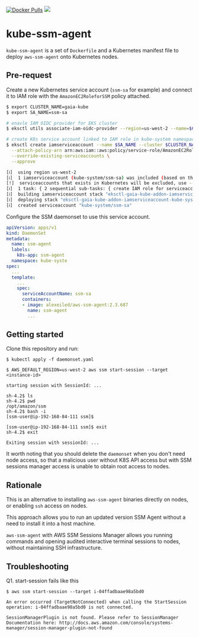[![Docker Pulls](https://img.shields.io/docker/pulls/alexeiled/aws-ssm-agent.svg?style=popout)](https://hub.docker.com/r/alexeiled/aws-ssm-agent) [![](https://images.microbadger.com/badges/image/alexeiled/aws-ssm-agent.svg)](https://microbadger.com/images/alexeiled/aws-ssm-agent "Get your own image badge on microbadger.com")

# kube-ssm-agent

`kube-ssm-agent` is a set of `Dockerfile` and a Kubernetes manifest file to deploy `aws-ssm-agent` onto Kubernetes nodes.

## Pre-request

Create a new Kubernetes service account (`ssm-sa` for example) and connect it to IAM role with the `AmazonEC2RoleforSSM` policy attached.

```sh
$ export CLUSTER_NAME=gaia-kube
$ export SA_NAME=ssm-sa

# enavle IAM OIDC provider for EKS cluster
$ eksctl utils associate-iam-oidc-provider --region=us-west-2 --name=$CLUSTER_NAME --approve

# create K8s service account linked to IAM role in kube-system namespace
$ eksctl create iamserviceaccount --name $SA_NAME --cluster $CLUSTER_NAME --namespace kube-system \
  --attach-policy-arn arn:aws:iam::aws:policy/service-role/AmazonEC2RoleforSSM \
  --override-existing-serviceaccounts \
  --approve

[ℹ]  using region us-west-2
[ℹ]  1 iamserviceaccount (kube-system/ssm-sa) was included (based on the include/exclude rules)
[!]  serviceaccounts that exists in Kubernetes will be excluded, use --override-existing-serviceaccounts to override
[ℹ]  1 task: { 2 sequential sub-tasks: { create IAM role for serviceaccount "kube-system/ssm-sa", create serviceaccount "kube-system/ssm-sa" } }
[ℹ]  building iamserviceaccount stack "eksctl-gaia-kube-addon-iamserviceaccount-kube-system-ssm-sa"
[ℹ]  deploying stack "eksctl-gaia-kube-addon-iamserviceaccount-kube-system-ssm-sa"
[ℹ]  created serviceaccount "kube-system/ssm-sa"
```

Configure the SSM daemonset to use this service account.

```yaml
apiVersion: apps/v1
kind: DaemonSet
metadata:
  name: ssm-agent
  labels:
    k8s-app: ssm-agent
  namespace: kube-syste
spec:
  ...
  template:
    ...
    spec:
      serviceAccountName: ssm-sa
      containers:
      - image: alexeiled/aws-ssm-agent:2.3.687
        name: ssm-agent
        ...
```

## Getting started

Clone this repository and run:

```console
$ kubectl apply -f daemonset.yaml

$ AWS_DEFAULT_REGION=us-west-2 aws ssm start-session --target <instance-id>

starting session with SessionId: ...

sh-4.2$ ls
sh-4.2$ pwd
/opt/amazon/ssm
sh-4.2$ bash -i
[ssm-user@ip-192-168-84-111 ssm]$

[ssm-user@ip-192-168-84-111 ssm]$ exit
sh-4.2$ exit

Exiting session with sessionId: ...
```

It worth noting that you should delete the `daemonset` when you don't need node access, so that a malicious user without K8S API access but with SSM sessions manager access
is unable to obtain root access to nodes.

## Rationale

This is an alternative to installing `aws-ssm-agent` binaries directly on nodes, or enabling `ssh` access on nodes.

This approach allows you to run an updated version SSM Agent without a need to install it into a host machine.

`aws-ssm-agent` with AWS SSM Sessions Manager allows you running commands and opening audited interactive terminal sessions to nodes, without maintaining SSH infrastructure.

## Troubleshooting

Q1. start-session fails like this

```console
$ aws ssm start-session --target i-04ffadbaae98a5bd0

An error occurred (TargetNotConnected) when calling the StartSession operation: i-04ffadbaae98a5bd0 is not connected.

SessionManagerPlugin is not found. Please refer to SessionManager Documentation here: http://docs.aws.amazon.com/console/systems-manager/session-manager-plugin-not-found
```
